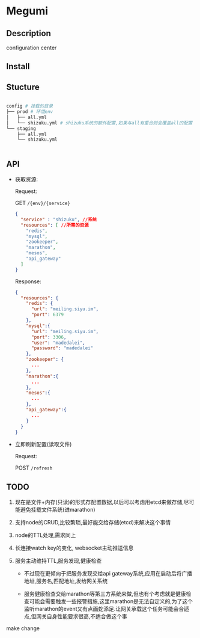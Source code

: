 # Megumi

## Description

configuration center


## Install


## Stucture

```bash

config # 挂载的目录
├── prod # 环境env
│   ├── all.yml
│   └── shizuku.yml # shizuku系统的额外配置,如果与all有重合则会覆盖all的配置
└── staging
    ├── all.yml
    └── shizuku.yml
    
```

## API

- 获取资源:

    Request:

    GET `/{env}/{service}`

    ```json
    {
      "service" : "shizuku", //系统
      "resources": [ //所需的资源
        "redis",
        "mysql",
        "zookeeper",
        "marathon",
        "mesos",
        "api_gateway"
      ]
    }
    ```

    Response:

    ```json
    {
      "resources": {
        "redis": {
          "url": "meiling.siyu.im",
          "port": 6379
        },
        "mysql":{
          "url": "meiling.siyu.im",
          "port": 3306,
          "user": "madedalei",
          "password": "madedalei"
        },
        "zookeeper": {
          ...
        },
        "marathon":{
          ...
        },
        "mesos":{
          ...
        },
        "api_gateway":{
          ...
        }
      }
    }
    ```

- 立即刷新配置(读取文件)

  Request:
    
    POST `/refresh`

## TODO

1. 现在是文件+内存(只读)的形式存配置数据,以后可以考虑用etcd来做存储,尽可能避免挂载文件系统(进marathon)

2. 支持node的CRUD,比较繁琐,最好能交给存储(etcd)来解决这个事情

3. node的TTL处理,需求同上

4. 长连接watch key的变化, websocket主动推送信息

5. 服务主动维持TTL,服务发现,健康检查

    - 不过现在更倾向于把服务发现交给api gateway系统,应用在启动后将广播地址,服务名,匹配地址,发给网关系统

    - 服务健康检查交给marathon等第三方系统来做,但也有个考虑就是健康检查可能会需要触发一些报警措施,这里marathon是无法自定义的,为了这个监听marathon的event又有点画蛇添足.让网关承载这个任务可能会合适点,但网关自身性能要求很高,不适合做这个事

make change
